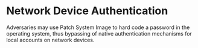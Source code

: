 # Network Device Authentication

Adversaries may use Patch System Image to hard code a password in the operating system, thus bypassing of native authentication mechanisms for local accounts on network devices.
